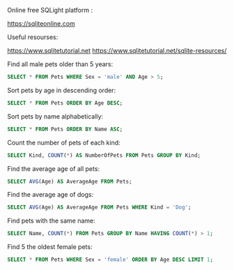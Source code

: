 Online free SQLight platform :

https://sqliteonline.com 

Useful resourses:

https://www.sqlitetutorial.net
https://www.sqlitetutorial.net/sqlite-resources/


Find all male pets older than 5 years:

```sql
SELECT * FROM Pets WHERE Sex = 'male' AND Age > 5;
```

Sort pets by age in descending order:
```sql
SELECT * FROM Pets ORDER BY Age DESC;
```

Sort pets by name alphabetically:
```sql
SELECT * FROM Pets ORDER BY Name ASC;
```

Count the number of pets of each kind:
```sql
SELECT Kind, COUNT(*) AS NumberOfPets FROM Pets GROUP BY Kind;
```

Find the average age of all pets:
```sql
SELECT AVG(Age) AS AverageAge FROM Pets;
```

Find the average age of dogs:
```sql
SELECT AVG(Age) AS AverageAge FROM Pets WHERE Kind = 'Dog';
```

Find pets with the same name:
```sql
SELECT Name, COUNT(*) FROM Pets GROUP BY Name HAVING COUNT(*) > 1;
```

Find 5 the oldest female pets:
```sql
SELECT * FROM Pets WHERE Sex = 'female' ORDER BY Age DESC LIMIT 1;
```



